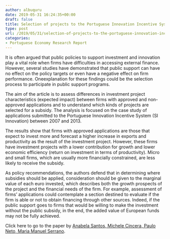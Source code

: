 ```yaml
---
author: albuquru
date: 2019-05-31 16:24:35+00:00
draft: false
title: Selection of projects to the Portuguese Innovation Incentive System
type: post
url: /2019/05/31/selection-of-projects-to-the-portuguese-innovation-incentive-system/
categories:
- Portuguese Economy Research Report
---
```


It is often argued that public policies to support investment and innovation play a vital role when firms have difficulties in accessing external finance. However, several studies have demonstrated that public support can have no effect on the policy targets or even have a negative effect on firm performance. Oneexplanation for these findings could be the selection process to participate in public support programs.


The aim of the article is to assess differences in investment project characteristics (expected impact) between firms with approved and non-approved applications and to understand which kinds of projects are selected for a subsidy. The analysis is focused on the case study of applications submitted to the Portuguese Innovation Incentive System (SI Innovation) between 2007 and 2013.

The results show that firms with approved applications are those that expect to invest more and forecast a higher increase in exports and productivity as the result of the investment project. However, these firms have investment projects with a lower contribution for growth and lower economic efficiency (return on investment in terms of productivity). Micro and small firms, which are usually more financially constrained, are less likely to receive the subsidy.

As policy recommendations, the authors defend that in determining where subsidies should be applied, consideration should be given to the marginal value of each euro invested, which describes both the growth prospects of the project and the financial needs of the firm. For example, assessment of firms’ applications could contemplate a section destined to evaluate if the firm is able or not to obtain financing through other sources. Indeed, if the public support goes to firms that would be willing to make the investment without the public subsidy, in the end, the added value of European funds may not be fully achieved.

Click here to go to the paper by [Anabela Santos, Michele Cincera, Paulo Neto, Maria Manuel Serrano](https://link.springer.com/article/10.1007/s10258-019-00159-y).
